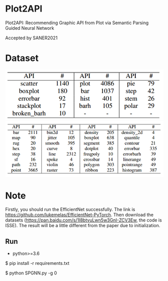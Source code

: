 # Plot2API
Plot2API: Recommending Graphic API from Plot via Semantic Parsing Guided Neural Network

Accepted by SANER2021

# Dataset
![The data distribution of the Python-Plot13 dataset:](https://github.com/cqu-isse/Plot2API/blob/master/data/python.png)
![The data distribution of the R-Plot32 dataset:](https://github.com/cqu-isse/Plot2API/blob/master/data/R.png)

# Note
Firstly, you should run the EfficientNet successfully. The link is https://github.com/lukemelas/EfficientNet-PyTorch. 
Then download the datasets (https://pan.baidu.com/s/1I8btvuLwn5w3GnI-ZCV3Ew, the code is ISSE).
The result will be a little different from the paper due to initialization.

## Run
- python>=3.6

$ pip install -r requirements.txt

$ python SPGNN.py -g 0
